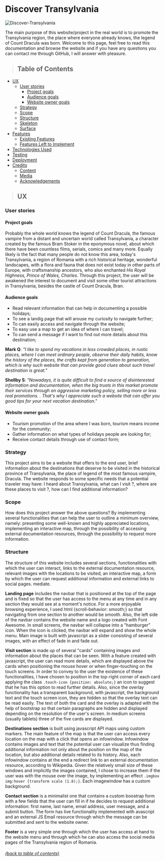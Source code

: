 # Discover Transylvania

![Discover-Transylvania](https://raw.githubusercontent.com/iulianpro/discover-transylvania/master/wireframes/Multi-devices-DT.png)

The main purpose of this website/project in the real world is to promote the Transylvania region, the place where everyone already knows, the legend of Count Dracula was born. Welcome to this page, feel free to read this documentation and browse the website and if you have any questions you can contact me through GitHub, I will answer with pleasure.

> ## Table of Contents
* [UX](https://github.com/iulianpro/discover-transylvania#ux)
    - [User stories](https://github.com/iulianpro/discover-transylvania#user-stories)
        - [Project goals](https://github.com/iulianpro/discover-transylvania#project-goals)
        - [Audience goals](https://github.com/iulianpro/discover-transylvania#audience-goals)
        - [Website owner goals](https://github.com/iulianpro/discover-transylvania#website-owner-goals)
    - [Strategy](#)
    - [Scope](#)
    - [Structure](#)
    - [Skeleton](#)
    - [Surface](#)
* [Features](#)
    - [Existing Features](#)
    - [Features Left to Implement](#)
* [Technologies Used](#)
* [Testing](#)
* [Deployment](#)
* [Credits](#)
    - [Content](#)
    - [Media](#)
    - [Acknowledgements](#)

> ## UX

### User stories
#### Project goals

Probably the whole world knows the legend of Count Dracula, the famous vampire from a distant and uncertain world called Transylvania, a character created by the famous Bram Stoker in the eponymous novel, about which there have been countless films, serials, comics and many more. Equally likely is the fact that many people do not know this area, today's Transylvania, a region of Romania with a rich historical heritage, wonderful landscapes, with a flora and fauna that does not exist today in other parts of Europe, with craftsmanship ancestors, who also enchanted *His Royal Highness, Prince of Wales, Charles*. Through this project, the user will be awakened the interest to document and visit some other tourist attractions in Transylvania, besides the castle of Count Dracula, Bran.

#### Audience goals

* Read relevant information that can help in documenting a possible holidays;
* To see a landig page that will arouse my curiosity to navigate further;
* To can easily access and navigate through the website;
* To easy use a map to get an idea of where I can travel;
* To can send a message if I want to find out more details about this destination;

**Mark Q**: *"I like to spend my vacations in less crowded places, in rustic places, where I can meet ordinary people, observe their daily habits, know the history of the places, the crafts kept from generation to generation, which is why such website that can provide good clues about such travel destination is great."*

**Shellby S**: *"Nowadays, it is quite difficult to find a source of disinterested information and documentation, when the big trusts in this market promote their services through an aggressive marketing policy, selling more or less real promotions. . That's why I appreciate such a website that can offer you good tips for your next vacation destination."*

#### Website owner goals

* Tourism promotion of the area where I was born, tourism means income for the community;
* Gather information on what types of holidays people are looking for;
* Receive contact details through use of contact form;

### Strategy

This project aims to be a website that offers to the end user, brief information about the destinations that deserve to be visited in the historical province of Transylvania, the place of legend of the most famous vampire, Dracula. The website responds to some specific needs that a potential traveler may have: I heard about Transylvania, what can I visit ?, where are these places to visit ?, how can I find additional information?

### Scope

How does this project answer the above questions? By implementing several functionalities that can help the user to outline a minimum overview, namely: presenting some well-known and highly appreciated locations, implementing an interactive map, through the possibility of accessing external documentation resources, through the possibility to request more information.

### Structure

The structure of this website includes several sections, functionalities with which the user can interact, links to the external documentation resource, relevant images with the locations to be visited, an interactive map, a form by which the user can request additional information and external links to social pages. mediate.

**Landing page** includes the navbar that is positioned at the top of the page and is fixed so that the user has access to the menu at any time and in any section they would see at a moment's notice. For a more enjoyable browsing experience, I used html {scroll-behavior: smooth;} so that navigating from one section to another would be smooth. Also, the left side of the navbar contains the website name and a logo created with Font Awesome. In small screens, the navbar will collapse into a "hamburger" icon. When the icon is clicked, the navbar will expand and show the whole menu. Main image is built with javascript as a slider consisting of several images, with an effect of fade in and fade out.

**Visit section** is made up of several "cards" containing images and information about the places that can be seen. With a feature created with javascript, the user can read more details, which are displayed above the cards when positioning the mouse hover or when finger-touching on the touch screens. In order to convey to the user the existence of these functionalities, I have chosen to position in the top-right corner of each card applying the class ```.touch-icon {position: absolute;}``` an icon to suggest that he has this option to read further details. Also, since the overlay functionality has a transparent background, with javascript, the background text and the touch screen icon, they are hidden so that the overlay text can be read easily. The text of both the card and the overlay is adapted with the help of bootstrap so that certain paragraphs are hidden and displayed depending on the resolution of the user's screen. In medium screens (usually tablets) three of the five cards are displayed.

**Destinations section** is built using javascript API maps using custom markers. The main feature of the map is that the user can access every location on the map with a click that opens an infowindow. Infowindow contains images and text that the potential user can visualize thus finding additional information not only about the position on the map of the location, but also additional details related to its history. Also, each infowindow contains at the end a redirect link to an external documentation resource, according to Wikipedia. Given the relatively small size of these windows and implicitly the images contained, I chose to increase them if the user was with the mouse over the image, by implementing an effect ```.imgbox img:hover {transform scale (1.8);}```. Each imagewindow has a custom background.

**Contact section** is a minimalist one that contains a custom boostrap form with a few fields that the user can fill in if he decides to request additional information: first name, last name, email address, user message, and a submit button. The form has live functionality implemented with avascript and an external JS Email resource through which the message can be submitted and sent to the website owner.

**Footer** is a very simple one through which the user has access at hand to the website menu and through which he can also access the social media pages of the Transylvania region of Romania.

###### [(back to table of contents)](https://github.com/iulianpro/discover-transylvania#table-of-contents)